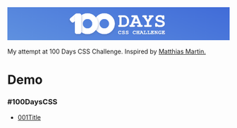 <img src="logo.png" alt="logo"/>
<p>My attempt at 100 Days CSS Challenge. Inspired by <a href="https://100dayscss.com/">Matthias Martin.</a>
<h1>Demo</h1>
<h3>#100DaysCSS</h3>
<ul>
    <li><a href = "https://suhaibmd.github.io/100DaysCSS/001Title/">001Title</a></li>
</ul>
